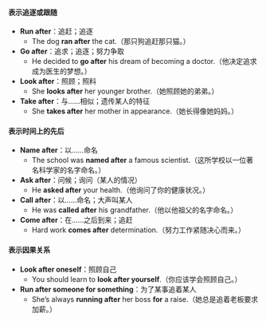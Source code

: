 #### **表示追逐或跟随**  
- **Run after**：追赶；追逐  
  - The dog **ran after** the cat.（那只狗追赶那只猫。）  
- **Go after**：追求；追逐；努力争取  
  - He decided to **go after** his dream of becoming a doctor.（他决定追求成为医生的梦想。）  
- **Look after**：照顾；照料  
  - She **looks after** her younger brother.（她照顾她的弟弟。）  
- **Take after**：与……相似；遗传某人的特征  
  - She **takes after** her mother in appearance.（她长得像她妈妈。）  
 
#### **表示时间上的先后**  
- **Name after**：以……命名  
  - The school was **named after** a famous scientist.（这所学校以一位著名科学家的名字命名。）  
- **Ask after**：问候；询问（某人的情况）  
  - He **asked after** your health.（他询问了你的健康状况。）  
- **Call after**：以……命名；大声叫某人  
  - He was **called after** his grandfather.（他以他祖父的名字命名。）  
- **Come after**：在……之后到来；追赶  
  - Hard work **comes after** determination.（努力工作紧随决心而来。）  
 
#### **表示因果关系**  
- **Look after oneself**：照顾自己  
  - You should learn to **look after yourself**.（你应该学会照顾自己。）  
- **Run after someone for something**：为了某事追着某人  
  - She’s always **running after** her boss **for** a raise.（她总是追着老板要求加薪。）  
 

